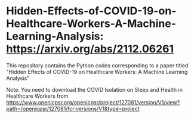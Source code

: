 # Hidden-Effects-of-COVID-19-on-Healthcare-Workers-A-Machine-Learning-Analysis: https://arxiv.org/abs/2112.06261
This repository contains the Python codes corresponding to a paper titled "Hidden Effects of COVID-19 on Healthcare Workers: A Machine Learning Analysis"

Note: You need to download the COVID Isolation on Sleep and Health in Healthcare Workers from https://www.openicpsr.org/openicpsr/project/127081/version/V1/view?path=/openicpsr/127081/fcr:versions/V1&type=project

